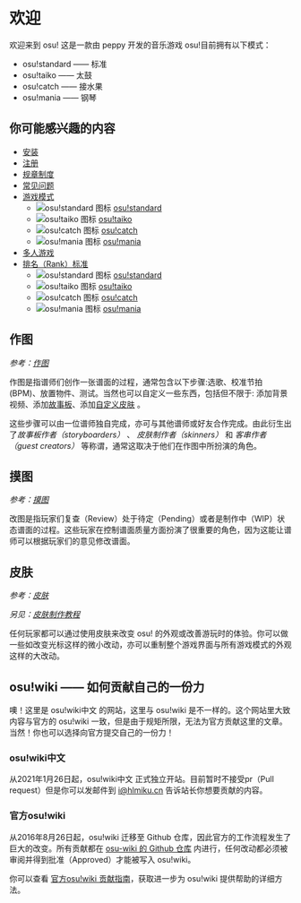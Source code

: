 # 欢迎

欢迎来到 osu! 这是一款由 peppy 开发的音乐游戏
osu!目前拥有以下模式：

* osu!standard —— 标准
* osu!taiko —— 太鼓
* osu!catch —— 接水果
* osu!mania —— 钢琴

## 你可能感兴趣的内容

* [安装](an-zhuang/windows.md)
* [注册](registration.md)
* [规章制度](rules.md)
* [常见问题](faq.md)
* [游戏模式](game_mode.md)
  * ![osu!standard 图标](https://osu.ppy.sh/wiki/shared/mode/osu.png) [osu!standard](you-xi-mo-shi/osu!standard.md)
  * ![osu!taiko 图标](https://osu.ppy.sh/wiki/shared/mode/taiko.png) [osu!taiko](you-xi-mo-shi/osu!taiko.md)
  * ![osu!catch 图标](https://osu.ppy.sh/wiki/shared/mode/catch.png) [osu!catch](you-xi-mo-shi/osu!catch.md)
  * ![osu!mania 图标](https://osu.ppy.sh/wiki/shared/mode/mania.png) [osu!mania](you-xi-mo-shi/osu!mania.md)
* [多人游戏](multi.md)
* [排名（Rank）标准](ranking_criteria.md)
  * ![osu!standard 图标](https://osu.ppy.sh/wiki/shared/mode/osu.png) [osu!standard](pai-ming-biao-zhun/osu!standard.md)
  * ![osu!taiko 图标](https://osu.ppy.sh/wiki/shared/mode/taiko.png) [osu!taiko](pai-ming-biao-zhun/osu!taiko.md)
  * ![osu!catch 图标](https://osu.ppy.sh/wiki/shared/mode/catch.png) [osu!catch](pai-ming-biao-zhun/osu!catch.md)
  * ![osu!mania 图标](https://osu.ppy.sh/wiki/shared/mode/mania.png) [osu!mania](pai-ming-biao-zhun/osu!mania.md)

## 作图

_参考：[作图](beatmapping.md)_

作图是指谱师们创作一张谱面的过程，通常包含以下步骤:选歌、校准节拍(BPM)、放置物件、测试。当然也可以自定义一些东西，包括但不限于: 添加背景视频、添加[故事板](storyboarding.md)、添加[自定义皮肤](skinning.md) 。

这些步骤可以由一位谱师独自完成，亦可与其他谱师或好友合作完成。由此衍生出了*故事板作者（storyboarders）* 、 *皮肤制作者（skinners）* 和 *客串作者（guest creators）* 等称谓，通常这取决于他们在作图中所扮演的角色。

## 摸图

_参考：[摸图](modding.md)_

改图是指玩家们复查（Review）处于待定（Pending）或者是制作中（WIP）状态谱面的过程。这些玩家在控制谱面质量方面扮演了很重要的角色，因为这能让谱师可以根据玩家们的意见修改谱面。

## 皮肤

_参考：[皮肤](skinning.md)_

_另见：[皮肤制作教程](skinning_tutorial.md)_

任何玩家都可以通过使用皮肤来改变 osu! 的外观或改善游玩时的体验。你可以做一些如改变光标这样的微小改动，亦可以重制整个游戏界面与所有游戏模式的外观这样的大改动。

## osu!wiki —— 如何贡献自己的一份力

噢！这里是 osu!wiki中文 的网站，这里与 osu!wiki 是不一样的。这个网站里大致内容与官方的 osu!wiki 一致，但是由于规矩所限，无法为官方贡献这里的文章。当然！你也可以选择向官方提交自己的一份力！

### osu!wiki中文

从2021年1月26日起，osu!wiki中文 正式独立开站。目前暂时不接受pr（Pull request）但是你可以发邮件到 i@hlmiku.cn 告诉站长你想要贡献的内容。

### 官方osu!wiki

从2016年8月26日起，osu!wiki 迁移至 Github 仓库，因此官方的工作流程发生了巨大的改变。所有贡献都在 [osu-wiki 的 Github 仓库](https://github.com/ppy/osu-wiki) 内进行，任何改动都必须被审阅并得到批准（Approved）才能被写入 osu!wiki。

你可以查看 [官方osu!wiki 贡献指南](osu!wiki_contribution_guide.md)，获取进一步为 osu!wiki 提供帮助的详细方法。
